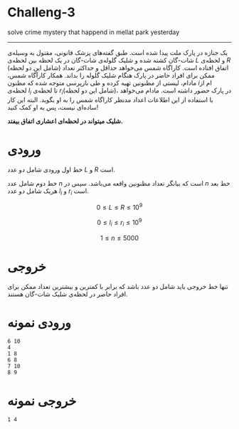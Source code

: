# Challeng-3
solve crime mystery that happend in mellat park yesterday
<html>

  <head>
      
----------
یک جنازه‌ در پارک ملت پیدا شده است. طبق گفته‌های پزشک قانونی، مقتول به وسیله‌ی شات-گان کشته شده و شلیک گلوله‌ی شات-گان در یک لحظه بین لحظه‌ی $L$ و لحظه‌ی $R$ (شامل این دو لحظه) اتفاق افتاده است. کاراگاه شمس می‌خواهد حداقل و حداکثر تعداد ممکن برای افراد حاضر در پارک هنگام شلیک گلوله را بداند. همکار کارآگاه شمس، مادام، لیستی از مظنونین تهیه کرده و طی بازپرسی متوجه شده که مظنون $i$ام از لحظه‌ی $l_i$ تا لحظه‌ی $r_i$(شامل این دو لحظه)، در پارک حضور داشته است. مادام می‌خواهد با استفاده از این اطلاعات اعداد مدنظر کاراگاه شمس را به او بگوید. البته این کار ساده‌ای نیست، پس به او کمک کنید!

**شلیک میتواند در لحظه‌ای اعشاری اتفاق بیفتد.**

# ورودی
خط اول ورودی شامل دو عدد $L$ و $R$ است.

خط دوم شامل عدد $n$ است که بیانگر تعداد مظنونین واقعه می‌باشد. سپس در $n$ خط بعد هریک شامل دو عدد $l_i$ و $r_i$ است.

$$0 \le L \le R \le 10^9$$

$$0 \le l_i \le r_i \le 10^9$$

$$1 \le n \le 5000$$

# خروجی
تنها خط خروجی باید شامل دو عدد باشد که برابر با کمترین و بیشترین تعداد ممکن برای افراد حاضر در لحظه‌ی شلیک شات-گان هستند.

# ورودی نمونه

```
6 10
4
1 8
6 8
7 10
8 9
```
# خروجی نمونه

```
1 4
```
